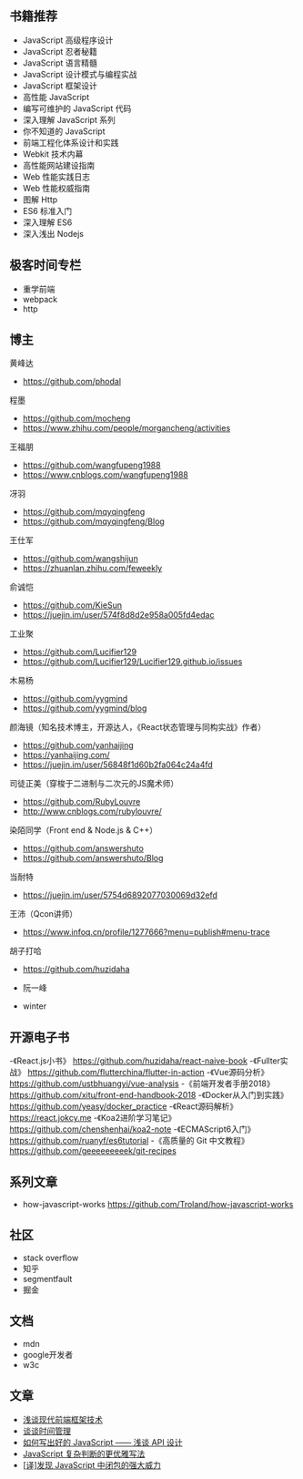 ## 书籍推荐
- JavaScript 高级程序设计
- JavaScript 忍者秘籍
- JavaScript 语言精髓
- JavaScript 设计模式与编程实战
- JavaScript 框架设计
- 高性能 JavaScript
- 编写可维护的 JavaScript 代码
- 深入理解 JavaScript 系列
- 你不知道的 JavaScript
- 前端工程化体系设计和实践
- Webkit 技术内幕
- 高性能网站建设指南
- Web 性能实践日志
- Web 性能权威指南
- 图解 Http
- ES6 标准入门
- 深入理解 ES6
- 深入浅出 Nodejs

## 极客时间专栏
- 重学前端
- webpack
- http

## 博主
黄峰达
- https://github.com/phodal

程墨
- https://github.com/mocheng
- https://www.zhihu.com/people/morgancheng/activities

王福朋
- https://github.com/wangfupeng1988
- https://www.cnblogs.com/wangfupeng1988

冴羽
- https://github.com/mqyqingfeng
- https://github.com/mqyqingfeng/Blog

王仕军
- https://github.com/wangshijun
- https://zhuanlan.zhihu.com/feweekly

俞诚恺
- https://github.com/KieSun
- https://juejin.im/user/574f8d8d2e958a005fd4edac

工业聚
- https://github.com/Lucifier129
- https://github.com/Lucifier129/Lucifier129.github.io/issues

木易杨
- https://github.com/yygmind
- https://github.com/yygmind/blog

颜海镜（知名技术博主，开源达人，《React状态管理与同构实战》作者）
- https://github.com/yanhaijing
- https://yanhaijing.com/
- https://juejin.im/user/56848f1d60b2fa064c24a4fd

司徒正美（穿梭于二进制与二次元的JS魔术师）
- https://github.com/RubyLouvre
- http://www.cnblogs.com/rubylouvre/

染陌同学（Front end & Node.js & C++）
- https://github.com/answershuto
- https://github.com/answershuto/Blog

当耐特
- https://juejin.im/user/5754d6892077030069d32efd

王沛（Qcon讲师）
- https://www.infoq.cn/profile/1277666?menu=publish#menu-trace

胡子打哈
- https://github.com/huzidaha

- 阮一峰
- winter

## 开源电子书
-《React.js小书》 https://github.com/huzidaha/react-naive-book
-《Fullter实战》 https://github.com/flutterchina/flutter-in-action
-《Vue源码分析》 https://github.com/ustbhuangyi/vue-analysis
-《前端开发者手册2018》 https://github.com/xitu/front-end-handbook-2018
-《Docker从入门到实践》 https://github.com/yeasy/docker_practice
-《React源码解析》 https://react.jokcy.me
-《Koa2进阶学习笔记》 https://github.com/chenshenhai/koa2-note
-《ECMAScript6入门》 https://github.com/ruanyf/es6tutorial
-《高质量的 Git 中文教程》 https://github.com/geeeeeeeeek/git-recipes

## 系列文章
- how-javascript-works https://github.com/Troland/how-javascript-works

## 社区
- stack overflow
- 知乎
- segmentfault
- 掘金

## 文档
- mdn
- google开发者
- w3c

## 文章
- [浅谈现代前端框架技术](https://github.com/rainjay/blog/issues/8)
- [谈谈时间管理](https://github.com/rainjay/blog/issues/7)
- [如何写出好的 JavaScript —— 浅谈 API 设计](https://www.h5jun.com/post/how-to-write-better-js-code.html)
- [JavaScript 复杂判断的更优雅写法](https://juejin.im/post/5bdfef86e51d453bf8051bf8)
- [[译]发现 JavaScript 中闭包的强大威力](https://juejin.im/post/5c4e6a90e51d4552266576d2)

